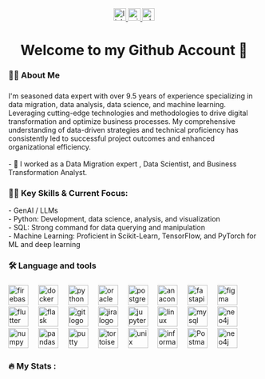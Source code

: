 <div align="center">
  <a href="https://www.linkedin.com/in/nikhil-korane-59805a15a" target="_blank">
    <img src="https://img.shields.io/static/v1?message=LinkedIn&logo=linkedin&label=&color=0077B5&logoColor=white&labelColor=&style=for-the-badge" height="25" alt="linkedin logo"  />
  </a>
  <a href="nikhilkorane@outlook.com" target="_blank">
    <img src="https://img.shields.io/static/v1?message=Outlook&logo=microsoft-outlook&label=&color=0078D4&logoColor=white&labelColor=&style=for-the-badge" height="25" alt="microsoft-outlook logo"  />
  </a>
  <a href="wa.me/+918275636378" target="_blank">
    <img src="https://img.shields.io/static/v1?message=Whatsapp&logo=whatsapp&label=&color=25D366&logoColor=white&labelColor=&style=for-the-badge" height="25" alt="whatsapp logo"  />
  </a>
</div>

###

<h1 align="center">Welcome to my Github Account 👋</h1>

###

<h3 align="left">👩‍💻  About Me</h3>

###

<p align="left">I'm seasoned data expert with over 9.5 years of experience specializing in data migration, data analysis, data science, and machine learning. <br>Leveraging cutting-edge technologies and methodologies to drive digital transformation and optimize business processes. My comprehensive understanding of data-driven strategies and technical proficiency has consistently led to successful project outcomes and enhanced organizational efficiency.<br><br>- 🔭 I worked as a Data Migration expert , Data Scientist, and Business Transformation Analyst.</p>

###

<h3 align="left">🚀🎯 Key Skills & Current Focus:</h3>
<p>
- GenAI / LLMs <br>
- Python: Development, data science, analysis, and visualization <br>
- SQL: Strong command for data querying and manipulation <br>
- Machine Learning: Proficient in Scikit-Learn, TensorFlow, and PyTorch for ML and deep learning <br>
</p>

###

<h3 align="left">🛠 Language and tools</h3>

###

<div align="left">
  <img src="https://cdn.jsdelivr.net/gh/devicons/devicon/icons/firebase/firebase-plain-wordmark.svg" height="40" alt="firebase logo"  />
  <img width="12" />
  <img src="https://cdn.jsdelivr.net/gh/devicons/devicon/icons/docker/docker-plain-wordmark.svg" height="40" alt="docker logo"  />
  <img width="12" />
  <img src="https://cdn.jsdelivr.net/gh/devicons/devicon/icons/python/python-original.svg" height="40" alt="python logo"  />
  <img width="12" />
  <img src="https://www.vectorlogo.zone/logos/oracle/oracle-ar21.svg" height="40" alt="oracle logo"  />
  <img width="12" />
  <img src="https://www.vectorlogo.zone/logos/postgresql/postgresql-ar21.svg" height="40" alt="postgresql logo"  />
  <img width="12" />
  <img src="https://cdn.jsdelivr.net/gh/devicons/devicon/icons/anaconda/anaconda-original.svg" height="40" alt="anaconda logo"  />
  <img width="12" />
  <img src="https://cdn.jsdelivr.net/gh/devicons/devicon/icons/fastapi/fastapi-original.svg" height="40" alt="fastapi logo"  />
  <img width="12" />
  <img src="https://www.vectorlogo.zone/logos/figma/figma-ar21.svg" height="40" alt="figma logo"  />
  <img width="12" />
  <img src="https://www.vectorlogo.zone/logos/flutterio/flutterio-ar21.svg" height="40" alt="flutter logo"  />
  <img width="12" />
  <img src="https://www.vectorlogo.zone/logos/pocoo_flask/pocoo_flask-ar21.svg" height="40" alt="flask logo"  />
  <img width="12" />
  <img src="https://cdn.jsdelivr.net/gh/devicons/devicon/icons/git/git-original.svg" height="40" alt="git logo"  />
  <img width="12" />
  <img src="https://cdn.jsdelivr.net/gh/devicons/devicon/icons/jira/jira-original.svg" height="40" alt="jira logo"  />
  <img width="12" />
  <img src="https://cdn.jsdelivr.net/gh/devicons/devicon/icons/jupyter/jupyter-original.svg" height="40" alt="jupyter logo"  />
  <img width="12" />
  <img src="https://cdn.jsdelivr.net/gh/devicons/devicon/icons/linux/linux-original.svg" height="40" alt="linux logo"  />
  <img width="12" />
  <img src="https://cdn.jsdelivr.net/gh/devicons/devicon/icons/mysql/mysql-original.svg" height="40" alt="mysql logo"  />
  <img width="12" />
  <img src="https://cdn.jsdelivr.net/gh/devicons/devicon/icons/neo4j/neo4j-original.svg" height="40" alt="neo4j logo"  />
  <img width="12" />
  <img src="https://cdn.jsdelivr.net/gh/devicons/devicon/icons/numpy/numpy-original.svg" height="40" alt="numpy logo"  />
  <img width="12" />
  <img src="https://cdn.jsdelivr.net/gh/devicons/devicon/icons/pandas/pandas-original.svg" height="40" alt="pandas logo"  />
  <img width="12" />
  <img src="https://cdn.jsdelivr.net/gh/devicons/devicon/icons/putty/putty-original.svg" height="40" alt="putty logo"  />
  <img width="12" />
  <img src="https://cdn.jsdelivr.net/gh/devicons/devicon/icons/tortoisegit/tortoisegit-original.svg" height="40" alt="tortoisegit logo"  />
  <img width="12" />
  <img src="https://cdn.jsdelivr.net/gh/devicons/devicon/icons/unix/unix-original.svg" height="40" alt="unix logo"  />
  <img width="12" />
  <img src="https://www.vectorlogo.zone/logos/informatica/informatica-ar21.svg" height="40" alt="informatica logo"  />
  <img width="12" />
  <img src="https://www.vectorlogo.zone/logos/getpostman/getpostman-ar21.svg" height="40" alt="Postman logo"  />
    <img width="12" />
  <img src="https://www.vectorlogo.zone/logos/neo4j/neo4j-ar21.svg" height="40" alt="neo4j logo"  />
</div>

###

<h3 align="left">🔥   My Stats :</h3>

###
